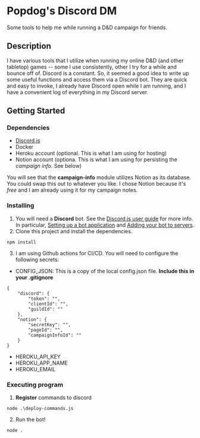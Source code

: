 # Popdog's Discord DM

Some tools to help me while running a D&D campaign for friends.

## Description

I have various tools that I utilize when running my online D&D (and other tabletop) games -- some I use consistently,
other I try for a while and bounce off of. Discord is a constant. So, it seemed a good idea to write up some useful
functions and access them via a Discord bot. They are quick and easy to invoke, I already have Discord open while I
am running, and I have a convenient log of everything in my Discord server.

## Getting Started

### Dependencies

* [Discord.js](https://discord.js.org/)
* Docker
* Heroku account (optional. This is what I am using for hosting)
* Notion account (optiona. This is what I am using for persisting the *campaign info*. See below)

You will see that the **campaign-info** module utilizes Notion as its database. You could swap this out to whatever you like.
I chose Notion because it's *free* and I am already using it for my campaign notes.

### Installing

1. You will need a **Discord** bot. See the [Discord.js user guide](https://discordjs.guide) for more info. In particular, [Setting up a bot application](https://discordjs.guide/preparations/setting-up-a-bot-application.html) and [Adding your bot to servers](https://discordjs.guide/preparations/adding-your-bot-to-servers.html).
2. Clone this project and install the dependencies.
```
npm install
```
3. I am using Github actions for CI/CD. You will need to configure the following secrets:

- CONFIG_JSON: This is a copy of the local config.json file. **Include this in your .gitignore**
```
{
    "discord": {
        "token": "",
        "clientId": "",
        "guildId": ""
    },
    "notion": {
        "secretKey": "",
        "pageId": "",
        "campaignInfoId": ""
    }
}
```
- HEROKU_API_KEY
- HEROKU_APP_NAME
- HEROKU_EMAIL

### Executing program

1. **Register** commands to discord
```
node .\deploy-commands.js
```
2. Run the bot!
```
node .
```